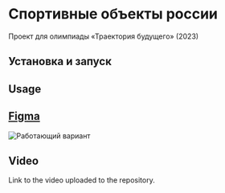 # Спортивные объекты россии


Проект для олимпиады «Траектория будущего» (2023)

## Установка и запуск



## Usage



## [Figma](https://www.figma.com/file/VrhlvZ7qEjK7n0wfB0Incf/Untitled?node-id=1%3A2&t=1XyIDhguVdr4XiFU-1)

![Работающий вариант](https://picsum.photos/800/600)

## Video

Link to the video uploaded to the repository.